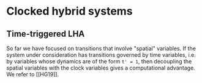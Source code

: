 # Clocked hybrid systems

## Time-triggered LHA

So far we have focused on transitions that involve "spatial" variables.
If the system under consideration has transitions governed by time variables,
i.e. by variables whose dynamics are of the form ``t' = 1``, then decoupling the
spatial variables with the clock variables gives a computational advantage.
We refer to [[HG19]].
